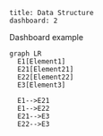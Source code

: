 ```
title: Data Structure
dashboard: 2
```

Dashboard example

```mermaid
graph LR
  E1[Element1]
  E21[Element21]
  E22[Element22]
  E3[Element3]

  E1-->E21
  E1-->E22
  E21-->E3
  E22-->E3
```

